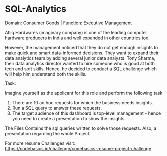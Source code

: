 # SQL-Analytics

Domain:  Consumer Goods | Function: Executive Management

Atliq Hardwares (imaginary company) is one of the leading computer hardware producers in India and well expanded in other countries too.

However, the management noticed that they do not get enough insights to make quick and smart data-informed decisions.
They want to expand their data analytics team by adding several junior data analysts.
Tony Sharma, their data analytics director wanted to hire someone who is good at both tech and soft skills. 
Hence, he decided to conduct a SQL challenge which will help him understand both the skills.

Task:  

Imagine yourself as the applicant for this role and perform the following task

1.    There are 10 ad hoc requests for which the business needs insights.
2.    Run a SQL query to answer these requests. 
3.    The target audience of this dashboard is top-level management - hence you need to create a presentation to show the insights.

The Files Contains the sql queries written to solve those requests.
Also, a presentation regarding the whole Project.

For more resume Challenges visit:
https://codebasics.io/challenge/codebasics-resume-project-challenge

